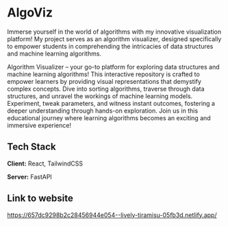 
# AlgoViz

Immerse yourself in the world of algorithms with my innovative visualization platform! My project serves as an algorithm visualizer, designed specifically to empower students in comprehending the intricacies of data structures and machine learning algorithms.

Algorithm Visualizer – your go-to platform for exploring data structures and machine learning algorithms! This interactive repository is crafted to empower learners by providing visual representations that demystify complex concepts. Dive into sorting algorithms, traverse through data structures, and unravel the workings of machine learning models. Experiment, tweak parameters, and witness instant outcomes, fostering a deeper understanding through hands-on exploration. Join us in this educational journey where learning algorithms becomes an exciting and immersive experience!


## Tech Stack

**Client:** React, TailwindCSS

**Server:** FastAPI

## Link to website
https://657dc9298b2c28456944e054--lively-tiramisu-05fb3d.netlify.app/
